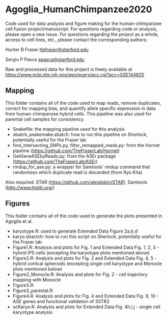 # Agoglia_HumanChimpanzee2020
Code used for data analysis and figure making for the human-chimpanzee cell fusion project/manuscript. For questions regarding code or analysis, please open a new issue. For questions regarding the project as a whole, access to cell lines, etc., please contact the corresponding authors:

Hunter B Fraser hbfraser@stanford.edu

Sergiu P Pasca  spasca@stanford.edu

Raw and processed data for this project is freely available at https://www.ncbi.nlm.nih.gov/geo/query/acc.cgi?acc=GSE144825



Mapping
-------

This folder contains all of the code used to map reads, remove duplicates, correct for mapping bias, and quantify allele specific expression in data from human-chimpanzee hybrid cells. This pipeline was also used for parental cell samples for consistency. 

  - Snakefile: the mapping pipeline used for this analysis
  - sbatch_snakemake.sbatch: how to run this pipeline on Sherlock, potentially useful for the Fraser lab
  - find_intersecting_SNPs.py, filter_remapped_reads.py: from the Hornet pipeline (https://github.com/TheFraserLab/Hornet)
  - GetGeneASEbyReads.py: from the ASEr package (https://github.com/TheFraserLab/ASEr)
  - rmdup_for_ase.py: a wrapper for Samtools' rmdup command that randomizes which duplicate read is discarded (from Ryo Kita)
  
  Also required: STAR (https://github.com/alexdobin/STAR), Samtools (http://www.htslib.org/)
  
  
  
Figures
-------

This folder contains all of the code used to generate the plots presented in Agoglia et al. 

  - karyotype.R: used to generate Extended Data Figure 2a,b,d
  - karyo.sbactch: how to run this script on Sherlock, potentially useful for the Fraser lab
  - Figure1.R: Analysis and plots for Fig. 1 and Extended Data Fig. 1, 2, 3 - hybrid iPS cells (excepting the karyotype plots mentioned above)
  - Figure2.R: Analysis and plots for Fig. 2 and Extended Data Fig. 4, 5 - hybrid cortical spheroids (excepting single cell karyotype and Monocle plots mentioned below)
  - Figure2_Monocle.R: Analysis and plots for Fig. 2 - cell trajectory mapping with Monocle 
  - Figure3.R: 
  - Figure3_parental.R: 
  - Figure4.R: Analysis and plots for Fig. 4 and Extended Data Fig. 9, 10 - ASE genes and functional validation of SSTR2
  - scKaryo.R: Analysis and plots for Extended Data Fig. 4h,i,j - single cell karyotype analysis
 

